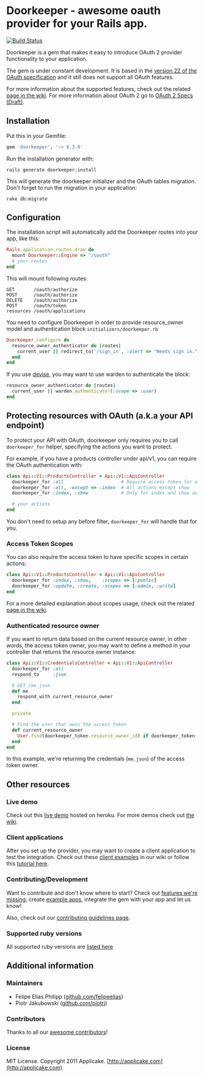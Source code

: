# Doorkeeper - awesome oauth provider for your Rails app.

[![Build Status](https://secure.travis-ci.org/applicake/doorkeeper.png)](http://travis-ci.org/applicake/doorkeeper)

Doorkeeper is a gem that makes it easy to introduce OAuth 2 provider functionality to your application.

The gem is under constant development. It is based in the [version 22 of the OAuth specification](http://tools.ietf.org/html/draft-ietf-oauth-v2-22) and it still does not support all OAuth features.

For more information about the supported features, check out the related [page in the wiki](https://github.com/applicake/doorkeeper/wiki/Supported-Features). For more information about OAuth 2 go to [OAuth 2 Specs (Draft)](http://tools.ietf.org/html/draft-ietf-oauth-v2-22).

## Installation

Put this in your Gemfile:

``` ruby
gem 'doorkeeper', '~> 0.3.0'
```

Run the installation generator with:

    rails generate doorkeeper:install

This will generate the doorkeeper initializer and the OAuth tables migration. Don't forget to run the migration in your application:

    rake db:migrate

## Configuration

The installation script will automatically add the Doorkeeper routes into your app, like this:

``` ruby
Rails.application.routes.draw do
  mount Doorkeeper::Engine => "/oauth"
  # your routes
end
```

This will mount following routes:

    GET       /oauth/authorize
    POST      /oauth/authorize
    DELETE    /oauth/authorize
    POST      /oauth/token
    resources /oauth/applications

You need to configure Doorkeeper in order to provide resource_owner model and authentication block `initializers/doorkeeper.rb`

``` ruby
Doorkeeper.configure do
  resource_owner_authenticator do |routes|
    current_user || redirect_to('/sign_in', :alert => "Needs sign in.") # returns nil if current_user is not logged in
  end
end
```

If you use [devise](https://github.com/plataformatec/devise), you may want to use warden to authenticate the block:

``` ruby
resource_owner_authenticator do |routes|
  current_user || warden.authenticate!(:scope => :user)
end
```

## Protecting resources with OAuth (a.k.a your API endpoint)

To protect your API with OAuth, doorkeeper only requires you to call `doorkeeper_for` helper, specifying the actions you want to protect.

For example, if you have a products controller under api/v1, you can require the OAuth authentication with:

``` ruby
class Api::V1::ProductsController < Api::V1::ApiController
  doorkeeper_for :all                     # Require access token for all actions
  doorkeeper_for :all, :except => :index  # All actions except show
  doorkeeper_for :index, :show            # Only for index and show action

  # your actions
end
```

You don't need to setup any before filter, `doorkeeper_for` will handle that for you.

### Access Token Scopes

You can also require the access token to have specific scopes in certain actions:

```ruby
class Api::V1::ProductsController < Api::V1::ApiController
  doorkeeper_for :index, :show,    :scopes => [:public]
  doorkeeper_for :update, :create, :scopes => [:admin, :write]
end
```

For a more detailed explanation about scopes usage, check out the related [page in the wiki](https://github.com/applicake/doorkeeper/wiki/Using-Scopes).

### Authenticated resource owner

If you want to return data based on the current resource owner, in other words, the access token owner, you may want to define a method in your controller that returns the resource owner instance:

``` ruby
class Api::V1::CredentialsController < Api::V1::ApiController
  doorkeeper_for :all
  respond_to     :json

  # GET /me.json
  def me
    respond_with current_resource_owner
  end

  private

  # Find the user that owns the access token
  def current_resource_owner
    User.find(doorkeeper_token.resource_owner_id) if doorkeeper_token
  end
end
```

In this example, we're returning the credentials (`me.json`) of the access token owner.

## Other resources

### Live demo

Check out this [live demo](http://doorkeeper-provider.herokuapp.com) hosted on heroku. For more demos check out [the wiki](https://github.com/applicake/doorkeeper/wiki/Example-Applications).

### Client applications

After you set up the provider, you may want to create a client application to test the integration. Check out these [client examples](https://github.com/applicake/doorkeeper/wiki/Example-Applications) in our wiki or follow this [tutorial here](https://github.com/applicake/doorkeeper/wiki/Testing-your-provider-with-OAuth2-gem).

### Contributing/Development

Want to contribute and don't know where to start? Check out [features we're missing](https://github.com/applicake/doorkeeper/wiki/Supported-Features), create [example apps](https://github.com/applicake/doorkeeper/wiki/Example-Applications), integrate the gem with your app and let us know!

Also, check out our [contributing guidelines page](https://github.com/applicake/doorkeeper/wiki/Contributing).

### Supported ruby versions

All supported ruby versions are [listed here](https://github.com/applicake/doorkeeper/wiki/Supported-Ruby-versions)

## Additional information

### Maintainers

- Felipe Elias Philipp ([github.com/felipeelias](https://github.com/felipeelias))
- Piotr Jakubowski ([github.com/piotrj](https://github.com/piotrj))

### Contributors

Thanks to all our [awesome contributors](https://github.com/applicake/doorkeeper/contributors)!

### License

MIT License. Copyright 2011 Applicake. [http://applicake.com](http://applicake.com)
